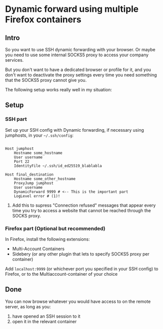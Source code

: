 # Dynamic forward using multiple Firefox containers

## Intro

So you want to use SSH dynamic forwarding with your browser.
Or maybe you need to use some internal SOCKS5 proxy to access your company services.

But you don't want to have a dedicated browser or profile for it, and you don't want to
deactivate the proxy settings every time you need something that the SOCKS5 proxy cannot
give you.

The following setup works really well in my situation:

## Setup

### SSH part

Set up your SSH config with Dynamic forwarding, if necessary using jumphosts,
in your `~/.ssh/config`:

```shell hl_lines="11 12"

Host jumphost
    Hostname some_hostname
    User username
    Port 22
    IdentityFile ~/.ssh/id_ed25519_blablabla

Host final_destination
    Hostname some_other_hostname
    ProxyJump jumphost
    User username
    DynamicForward 9999 # <-- This is the important part
    LogLevel error # (1)!

```

1. Add this to supress "Connection refused" messages that appear every time
   you try to access a website that cannot be reached through the SOCKS proxy.

### Firefox part (Optional but recommended)

In Firefox, install the following extensions:

- Multi-Account Containers
- Sidebery (or any other plugin that lets to specify SOCKS5 proxy per container)

Add `localhost:9999` (or whichever port you specified in your SSH config) to Firefox,
or to the Multiaccount-container of your choice


## Done

You can now browse whatever you would have access to on the remote server, as long as you:

1. have opened an SSH session to it
2. open it in the relevant container


